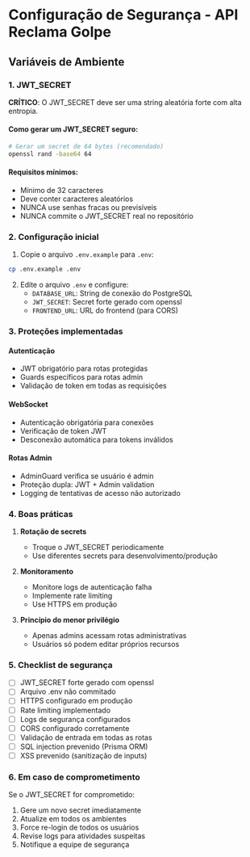 # Configuração de Segurança - API Reclama Golpe

## Variáveis de Ambiente

### 1. JWT_SECRET
**CRÍTICO**: O JWT_SECRET deve ser uma string aleatória forte com alta entropia.

#### Como gerar um JWT_SECRET seguro:
```bash
# Gerar um secret de 64 bytes (recomendado)
openssl rand -base64 64
```

#### Requisitos mínimos:
- Mínimo de 32 caracteres
- Deve conter caracteres aleatórios
- NUNCA use senhas fracas ou previsíveis
- NUNCA commite o JWT_SECRET real no repositório

### 2. Configuração inicial

1. Copie o arquivo `.env.example` para `.env`:
```bash
cp .env.example .env
```

2. Edite o arquivo `.env` e configure:
   - `DATABASE_URL`: String de conexão do PostgreSQL
   - `JWT_SECRET`: Secret forte gerado com openssl
   - `FRONTEND_URL`: URL do frontend (para CORS)

### 3. Proteções implementadas

#### Autenticação
- JWT obrigatório para rotas protegidas
- Guards específicos para rotas admin
- Validação de token em todas as requisições

#### WebSocket
- Autenticação obrigatória para conexões
- Verificação de token JWT
- Desconexão automática para tokens inválidos

#### Rotas Admin
- AdminGuard verifica se usuário é admin
- Proteção dupla: JWT + Admin validation
- Logging de tentativas de acesso não autorizado

### 4. Boas práticas

1. **Rotação de secrets**
   - Troque o JWT_SECRET periodicamente
   - Use diferentes secrets para desenvolvimento/produção

2. **Monitoramento**
   - Monitore logs de autenticação falha
   - Implemente rate limiting
   - Use HTTPS em produção

3. **Princípio do menor privilégio**
   - Apenas admins acessam rotas administrativas
   - Usuários só podem editar próprios recursos

### 5. Checklist de segurança

- [ ] JWT_SECRET forte gerado com openssl
- [ ] Arquivo .env não commitado
- [ ] HTTPS configurado em produção
- [ ] Rate limiting implementado
- [ ] Logs de segurança configurados
- [ ] CORS configurado corretamente
- [ ] Validação de entrada em todas as rotas
- [ ] SQL injection prevenido (Prisma ORM)
- [ ] XSS prevenido (sanitização de inputs)

### 6. Em caso de comprometimento

Se o JWT_SECRET for comprometido:
1. Gere um novo secret imediatamente
2. Atualize em todos os ambientes
3. Force re-login de todos os usuários
4. Revise logs para atividades suspeitas
5. Notifique a equipe de segurança